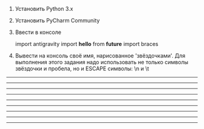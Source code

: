 1. Установить Python 3.x

2. Установить PyCharm Community

3. Ввести в консоле

	import antigravity
	import __hello__
	from __future__ import braces

4. Вывести на консоль своё имя, нарисованное 'звёздочками'. Для выполнения этого задания надо использовать не только 
символы звёздочки и пробела, но и ESCAPE символы: \n и \t

*       *         *         *       * *********
**      *        * *        **     ** *
* *     *       *   *       * *   * * *
*  *    *      *     *      *  * *  * *******
*   *   *     *       *     *   *   * *
*    *  *    ***********    *       * *
*     * *   *           *   *       * *
*      **  *             *  *       * *
*       * *               * *       * *********
